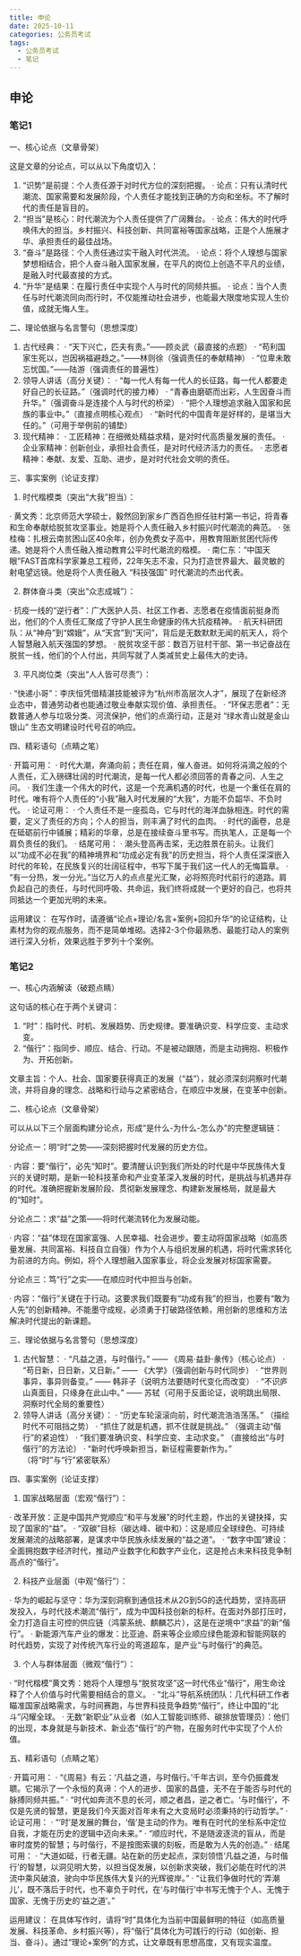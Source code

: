 ```yaml
---
title: 申论
date: 2025-10-11
categories: 公务员考试
tags:
  - 公务员考试
  - 笔记
---
```


## 申论

### 笔记1

一、核心论点（文章骨架）

这是文章的分论点，可以从以下角度切入：

1. “识势”是前提：个人责任源于对时代方位的深刻把握。
   · 论点：只有认清时代潮流、国家需要和发展阶段，个人责任才能找到正确的方向和坐标。不了解时代的责任是盲目的。
2. “担当”是核心：时代潮流为个人责任提供了广阔舞台。
   · 论点：伟大的时代呼唤伟大的担当。乡村振兴、科技创新、共同富裕等国家战略，正是个人施展才华、承担责任的最佳战场。
3. “奋斗”是路径：个人责任通过实干融入时代洪流。
   · 论点：将个人理想与国家梦想相结合，把个人奋斗融入国家发展，在平凡的岗位上创造不平凡的业绩，是融入时代最直接的方式。
4. “升华”是结果：在履行责任中实现个人与时代的同频共振。
   · 论点：当个人责任与时代潮流同向而行时，不仅能推动社会进步，也能最大限度地实现人生价值，成就无悔人生。

二、理论依据与名言警句（思想深度）

1. 古代经典：
   · “天下兴亡，匹夫有责。”——顾炎武（最直接的点题）
   · “苟利国家生死以，岂因祸福避趋之。”——林则徐（强调责任的奉献精神）
   · “位卑未敢忘忧国。”——陆游（强调责任的普遍性）
2. 领导人讲话（高分关键）：
   · “每一代人有每一代人的长征路，每一代人都要走好自己的长征路。”（强调时代的接力棒）
   · “青春由磨砺而出彩，人生因奋斗而升华。”（强调奋斗是连接个人与时代的桥梁）
   · “把个人理想追求融入国家和民族的事业中。”（直接点明核心观点）
   · “新时代的中国青年是好样的，是堪当大任的。”（可用于举例前的铺垫）
3. 现代精神：
   · 工匠精神：在细微处精益求精，是对时代高质量发展的责任。
   · 企业家精神：创新创业，承担社会责任，是对时代经济活力的责任。
   · 志愿者精神：奉献、友爱、互助、进步，是对时代社会文明的责任。

三、事实案例（论证支撑）

1. 时代楷模类（突出“大我”担当）：

· 黄文秀：北京师范大学硕士，毅然回到家乡广西百色担任驻村第一书记，将青春和生命奉献给脱贫攻坚事业。她是将个人责任融入乡村振兴时代潮流的典范。
· 张桂梅：扎根云南贫困山区40余年，创办免费女子高中，用教育阻断贫困代际传递。她是将个人责任融入推动教育公平时代潮流的楷模。
· 南仁东：“中国天眼”FAST首席科学家兼总工程师，22年矢志不渝，只为打造世界最大、最灵敏的射电望远镜。他是将个人责任融入 “科技强国” 时代潮流的杰出代表。

2. 群体奋斗类（突出“众志成城”）：

· 抗疫一线的“逆行者”：广大医护人员、社区工作者、志愿者在疫情面前挺身而出，他们的个人责任汇聚成了守护人民生命健康的伟大抗疫精神。
· 航天科研团队：从“神舟”到“嫦娥”，从“天宫”到“天问”，背后是无数默默无闻的航天人，将个人智慧融入航天强国的梦想。
· 脱贫攻坚干部：数百万驻村干部、第一书记奋战在脱贫一线，他们的个人付出，共同写就了人类减贫史上最伟大的史诗。

3. 平凡岗位类（突出“人人皆可尽责”）：

· “快递小哥”：李庆恒凭借精湛技能被评为“杭州市高层次人才”，展现了在新经济业态中，普通劳动者也能通过敬业奉献实现价值、承担责任。
· “环保志愿者”：无数普通人参与垃圾分类、河流保护，他们的点滴行动，正是对 “绿水青山就是金山银山” 生态文明建设时代号召的响应。

四、精彩语句（点睛之笔）

· 开篇可用：
  · 时代大潮，奔涌向前；责任在肩，催人奋进。如何将涓滴之般的个人责任，汇入磅礴壮阔的时代潮流，是每一代人都必须回答的青春之问、人生之问。
  · 我们生逢一个伟大的时代，这是一个充满机遇的时代，也是一个重任在肩的时代。唯有将个人责任的“小我”融入时代发展的“大我”，方能不负韶华、不负时代。
· 论证可用：
  · 个人责任不是一座孤岛，它与时代的海洋血脉相连。时代的需要，定义了责任的方向；个人的担当，则丰满了时代的血肉。
  · 时代的画卷，总是在砥砺前行中铺展；精彩的华章，总是在接续奋斗里书写。而执笔人，正是每一个肩负责任的我们。
· 结尾可用：
  · 潮头登高再击桨，无边胜景在前头。让我们以“功成不必在我”的精神境界和“功成必定有我”的历史担当，将个人责任深深嵌入时代的年轮，在民族复兴的壮阔征程中，书写下属于我们这一代人的无悔篇章。
  · “有一分热，发一分光。”当亿万人的点点星光汇聚，必将照亮时代前行的道路。肩负起自己的责任，与时代同呼吸、共命运，我们终将成就一个更好的自己，也将共同抵达一个更加光明的未来。

运用建议：
在写作时，请遵循“论点+理论/名言+案例+回扣升华”的论证结构，让素材为你的观点服务，而不是简单堆砌。选择2-3个你最熟悉、最能打动人的案例进行深入分析，效果远胜于罗列十个案例。

### 笔记2
一、核心内涵解读（破题点睛）

这句话的核心在于两个关键词：

1. “时”：指时代、时机、发展趋势、历史规律。要准确识变、科学应变、主动求变。
2. “偕行”：指同步、顺应、结合、行动。不是被动跟随，而是主动拥抱、积极作为、开拓创新。

文章主旨：个人、社会、国家要获得真正的发展（“益”），就必须深刻洞察时代潮流，并将自身的理念、战略和行动与之紧密结合，在顺应中发展，在变革中创新。

二、核心论点（文章骨架）

可以从以下三个层面构建分论点，形成“是什么-为什么-怎么办”的完整逻辑链：

分论点一：明“时”之势——深刻把握时代发展的历史方位。

· 内容：要“偕行”，必先“知时”。要清醒认识到我们所处的时代是中华民族伟大复兴的关键时期，是新一轮科技革命和产业变革深入发展的时代，是挑战与机遇并存的时代。准确把握新发展阶段、贯彻新发展理念、构建新发展格局，就是最大的“知时”。

分论点二：求“益”之策——将时代潮流转化为发展动能。

· 内容：“益”体现在国家富强、人民幸福、社会进步。要主动将国家战略（如高质量发展、共同富裕、科技自立自强）作为个人与组织发展的机遇，将时代需求转化为前进的方向。例如，将个人理想融入国家事业，将企业发展对标国家需要。

分论点三：笃“行”之实——在顺应时代中担当与创新。

· 内容：“偕行”关键在于行动。这要求我们既要有“功成有我”的担当，也要有“敢为人先”的创新精神。不能墨守成规，必须勇于打破路径依赖，用创新的思维和方法解决时代提出的新课题。

三、理论依据与名言警句（思想深度）

1. 古代智慧：
   · “凡益之道，与时偕行。” —— 《周易·益卦·彖传》（核心论点）
   · “苟日新，日日新，又日新。” —— 《大学》（强调创新与时代同步）
   · “世界则事异，事异则备变。” —— 韩非子（说明方法要随时代变化而改变）
   · “不识庐山真面目，只缘身在此山中。” —— 苏轼（可用于反面论证，说明跳出局限、洞察时代全局的重要性）
2. 领导人讲话（高分关键）：
   · “历史车轮滚滚向前，时代潮流浩浩荡荡。” （描绘时代不可阻挡之势）
   · “抓住了就是机遇，抓不住就是挑战。” （强调主动“偕行”的紧迫性）
   · “我们要准确识变、科学应变、主动求变。” （直接给出“与时偕行”的方法论）
   · “新时代呼唤新担当，新征程需要新作为。” （将“时”与“行”紧密联系）

四、事实案例（论证支撑）

1. 国家战略层面（宏观“偕行”）：

· 改革开放：正是中国共产党顺应“和平与发展”的时代主题，作出的关键抉择，实现了国家的“益”。
· “双碳”目标（碳达峰、碳中和）：这是顺应全球绿色、可持续发展潮流的战略部署，是谋求中华民族永续发展的“益之道”。
· “数字中国”建设：全面拥抱数字经济时代，推动产业数字化和数字产业化，这是抢占未来科技竞争制高点的“偕行”。

2. 科技产业层面（中观“偕行”）：

· 华为的崛起与坚守：华为深刻洞察到通信技术从2G到5G的迭代趋势，坚持高研发投入，与时代技术潮流“偕行”，成为中国科技创新的标杆。在面对外部打压时，全力打造自主可控的供应链（鸿蒙系统、麒麟芯片），这是在逆境中“求益”的新“偕行”。
· 新能源汽车产业的爆发：比亚迪、蔚来等企业顺应绿色能源和智能网联的时代趋势，实现了对传统汽车行业的弯道超车，是产业“与时偕行”的典范。

3. 个人与群体层面（微观“偕行”）：

· “时代楷模”黄文秀：她将个人理想与“脱贫攻坚”这一时代伟业“偕行”，用生命诠释了个人价值与时代需要相结合的意义。
· “北斗”导航系统团队：几代科研工作者瞄准国家战略需求，与时间赛跑，与世界科技竞争趋势“偕行”，终让中国的“北斗”闪耀全球。
· 无数“新职业”从业者（如人工智能训练师、碳排放管理员）：他们的出现，本身就是与新技术、新业态“偕行”的产物，在服务时代中实现了个人价值。

五、精彩语句（点睛之笔）

· 开篇可用：
  · “《周易》有云：‘凡益之道，与时偕行。’千年古训，至今仍振聋发聩。它揭示了一个永恒的真谛：个人的进步、国家的昌盛，无不在于能否与时代的脉搏同频共振。”
  · “时代如奔流不息的长河，顺之者昌，逆之者亡。‘与时偕行’，不仅是先贤的智慧，更是我们今天面对百年未有之大变局时必须秉持的行动哲学。”
· 论证可用：
  · “‘时’是发展的舞台，‘偕’是主动的作为。唯有在时代的坐标系中定位自我，才能在历史的逻辑中迈向未来。”
  · “顺应时代，不是随波逐流的盲从，而是审时度势的智慧；与时偕行，不是按图索骥的刻板，而是敢为人先的创造。”
· 结尾可用：
  · “大道如砥，行者无疆。站在新的历史起点，深刻领悟‘凡益之道，与时偕行’的智慧，以洞见明大势，以担当促发展，以创新求突破，我们必能在时代的洪流中乘风破浪，驶向中华民族伟大复兴的光辉彼岸。”
  · “让我们争做时代的‘弄潮儿’，既不落后于时代，也不辜负于时代，在‘与时偕行’中书写无愧于个人、无愧于国家、无愧于历史的‘益之道’。”

运用建议：
在具体写作时，请将“时”具体化为当前中国最鲜明的特征（如高质量发展、科技革命、乡村振兴等），将“偕行”具体化为可践行的行动（如创新、担当、奋斗）。通过“理论+案例”的方式，让文章既有思想高度，又有现实温度。
